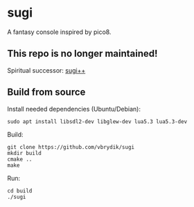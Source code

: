 # sugi

A fantasy console inspired by pico8.

## This repo is no longer maintained! 

Spiritual successor: [sugi++](https://github.com/vbrydik/sugi++)

## Build from source

Install needed dependencies (Ubuntu/Debian):

```
sudo apt install libsdl2-dev libglew-dev lua5.3 lua5.3-dev
```

Build:

```
git clone https://github.com/vbrydik/sugi
mkdir build
cmake ..
make 
```

Run:

```
cd build
./sugi
```
